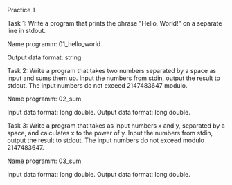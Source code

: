 Practice 1

Task 1: Write a program that prints the phrase "Hello, World!" on a separate line in stdout.

Name programm: 01_hello_world

Output data format: string

Task 2: Write a program that takes two numbers separated by a space as input and sums them up. Input the numbers from stdin, output the result to stdout.
The input numbers do not exceed 2147483647 modulo.

Name programm: 02_sum

Input data format: long double.
Output data format: long double.

Task 3: Write a program that takes as input numbers x and y, separated by a space, and calculates x to the power of y. 
Input the numbers from stdin, output the result to stdout. The input numbers do not exceed modulo 2147483647.

Name programm: 03_sum

Input data format: long double.
Output data format: long double.
